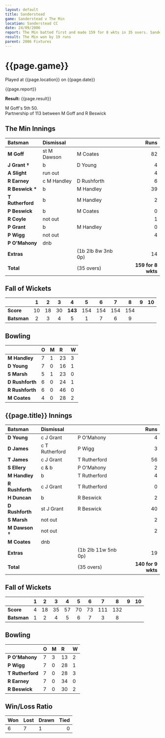 ```yaml
---
layout: default
title: Sanderstead
game: Sanderstead v The Min
location: Sanderstead CC
date: 24/09/2006
report: The Min batted first and made 159 for 8 wkts in 35 overs. Sanderstead replied with 140 for 9 wkts in 35 overs
result: The Min won by 19 runs
parent: 2006 Fixtures
---
```


# {{page.game}}

Played at {{page.location}} on {{page.date}}

{{page.report}}

**Result:** {{page.result}}

M Goff's 5th 50.<br />
Partnership of 113 between M Goff and R Beswick

## The Min Innings

| Batsman | Dismissal |  | Runs |
|:---|:---|---|---:|
| **M Goff** | st M Dawson | M Coates | 82 |
| **J Grant &#8224;** | b | D Young  | 4 |
| **A Slight** | run out |  | 4 |
| **R Earney** | c M Handley | D Rushforth | 6 |
| **R Beswick &#42;** | b | M Handley | 39 |
| **T Rutherford** | b | M Handley | 2 |
| **P Beswick** | b | M Coates | 0 |
| **R Coyle** | not out |  | 1 |
| **P Grant** | b | M Handley | 0 |
| **P Wigg** | not out |  | 4 |
| **P O'Mahony** | dnb |  |  |
| **Extras** | | (1b 2lb 8w 3nb 0p) | 14 |
| **Total** | | (35 overs) | **159 for 8 wkts** |

## Fall of Wickets

| | 1 | 2 | 3 | 4 | 5 | 6 | 7 | 8 | 9 | 10 |
|---|:---:|:---:|:---:|:---:|:---:|:---:|:---:|:---:|:---:|:---:|
| **Score** | 10 | 18 | 30 | **143** | 154 | 154 | 154 | 154 |  |  |
| **Batsman** | 2 | 3 | 4 | 5 | 1 | 7 | 6 | 9 |  |  |

## Bowling

| | O | M | R | W |
|---|:---|:---|:---|:---|
| **M Handley** | 7 | 1 | 23 | 3 |
| **D Young** | 7 | 0 | 16 | 1 |
| **S Marsh** | 5 | 1 | 23 | 0 |
| **D Rushforth** | 6 | 0 | 24 | 1 |
| **R Rushforth** | 6 | 0 | 46 | 0 |
| **M Coates** | 4 | 0 | 28 | 2 |

## {{page.title}} Innings

| Batsman | Dismissal |  | Runs |
|:---|:---|---|---:|
| **D Young** | c J Grant | P O'Mahony | 4 |
| **D James** | c T Rutherford | P Wigg | 3 |
| **T James** | c J Grant | T Rutherford | 56 |
| **S Ellery** | c & b | P O'Mahony | 2 |
| **M Handley** | b | T Rutherford | 4 |
| **R Rushforth** | c J Grant | T Rutherford  | 0 |
| **H Duncan** | b | R Beswick | 2 |
| **D Rushforth** | st J Grant | R Beswick | 40 |
| **S Marsh** | not out |  | 2 |
| **M Dawson &#8224;** | not out |  | 2 |
| **M Coates** | dnb |  |  |
| **Extras** | | (1b 2lb 11w 5nb 0p) | 19 |
| **Total** | | (35 overs) | **140 for 9 wkts** |

## Fall of Wickets

| | 1 | 2 | 3 | 4 | 5 | 6 | 7 | 8 | 9 | 10 |
|---|:---:|:---:|:---:|:---:|:---:|:---:|:---:|:---:|:---:|:---:|
| **Score** | 4 | 18 | 35 | 57 | 70 | 73 | 111 | 132 |  |  |
| **Batsman** | 1 | 2 | 4 | 5 | 6 | 7 | 3 | 8 |  |  |

## Bowling

| | O | M | R | W |
|---|:---|:---|:---|:---|
| **P O'Mahony** | 7 | 3 | 13 | 2 |
| **P Wigg** | 7 | 0 | 28 | 1 |
| **T Rutherford** | 7 | 0 | 28 | 3 |
| **R Earney** | 7 | 0 | 34 | 0 |
| **R Beswick** | 7 | 0 | 30 | 2 |

## Win/Loss Ratio

| Won | Lost | Drawn | Tied |
|:---|:---|:---|---:|
| 6 | 7 | 1 | 0 |